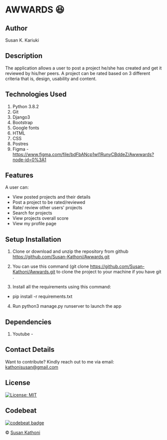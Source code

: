 # AWWARDS  :satisfied:


## Author

Susan K. Kariuki

## Description
The application allows a user to post a project he/she has created and get it reviewed by his/her peers. A project can be rated based on 3 different criteria that is, design, usability and content.

## Technologies Used

1. Python 3.8.2
2. Git
3. Django3
4. Bootstrap
5. Google fonts
6. HTML
7. CSS
8. Postres
9. Figma - https://www.figma.com/file/bdFbANcp1wI1RunyCBddeZ/Awwwards?node-id=0%3A1

## Features

A user can:

- View posted projects and their details
- Post a project to be rated/reviewed
- Rate/ review other users' projects
- Search for projects 
- View projects overall score
- View my profile page


## Setup Installation

1. Clone or download and unzip the repository from github https://github.com/Susan-Kathoni/Awwards.git

2. You can use this command (git clone https://github.com/Susan-Kathoni/Awwards.git to clone the project to your machine if you have git .

3. Install all the requirements using this command:
- pip install -r requirements.txt
4. Run python3 manage.py runserver to launch the app

## Dependencies
1. Youtube - 


## Contact Details

Want to contribute?
Kindly reach out to me via email: kathonisusan@gmail.com

## License

[![License: MIT](https://img.shields.io/badge/License-MIT-yellow.svg)](https://github.com/Susan-Kathoni/Awwards/blob/master/LICENSE)

## Codebeat

[![codebeat badge](https://codebeat.co/badges/7bbb17b5-2cde-4108-aac0-eefcd439cf9f)](https://codebeat.co/projects/github-com-susan-kathoni-instaclone-master)

© [Susan Kathoni](https://github.com/Susan-Kathoni)